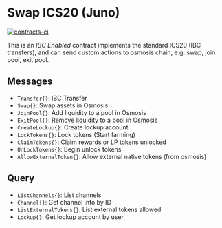 # Swap ICS20 (Juno)
[![contracts-ci](https://img.shields.io/github/workflow/status/giansalex/cw-osmo-swap/contracts-ci/master?label=contract-ci)](https://github.com/giansalex/cw-osmo-swap/actions/workflows/rust.yml)

This is an *IBC Enabled* contract implements the standard ICS20 (IBC transfers), and can send custom
actions to osmosis chain, e.g. swap, join pool, exit pool.

## Messages
- `Transfer{}`: IBC Transfer
- `Swap{}`: Swap assets in Osmosis
- `JoinPool{}`: Add liquidity to a pool in Osmosis
- `ExitPool{}`: Remove liquidity to a pool in Osmosis
- `CreateLockup{}`: Create lockup account
- `LockTokens{}`: Lock tokens (Start farming)
- `ClaimTokens{}`: Claim rewards or LP tokens unlocked
- `UnLockTokens{}`: Begin unlock tokens
- `AllowExternalToken{}`: Allow external native tokens (from osmosis)

## Query

- `ListChannels{}`: List channels
- `Channel{}`: Get channel info by ID
- `ListExternalTokens{}`: List external tokens allowed
- `Lockup{}`: Get lockup account by user
